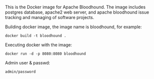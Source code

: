 This is the Docker image for Apache Bloodhound. 
The image includes postgres database, apache2 web server, and apache bloodhound
issue tracking and managing of software projects.

Building docker image, the image name is bloodhound, for example:
    
    docker build -t bloodhound .

Executing docker with the image:

    docker run -d -p 8080:8080 bloodhound

Admin user & passwd: 
    
    admin/password

